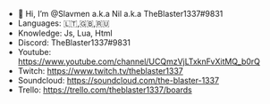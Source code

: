 - 👋 Hi, I’m @Slavmen a.k.a Nil a.k.a TheBlaster1337#9831
- Languages: 🇱🇹,🇬🇧,🇷🇺
- Knowledge: Js, Lua, Html
- Discord: TheBlaster1337#9831
- Youtube: https://www.youtube.com/channel/UCQmzVjLTxknFvXitMQ_b0rQ
- Twitch: https://www.twitch.tv/theblaster1337
- Soundcloud: https://soundcloud.com/the-blaster-1337
- Trello: https://trello.com/theblaster1337/boards

